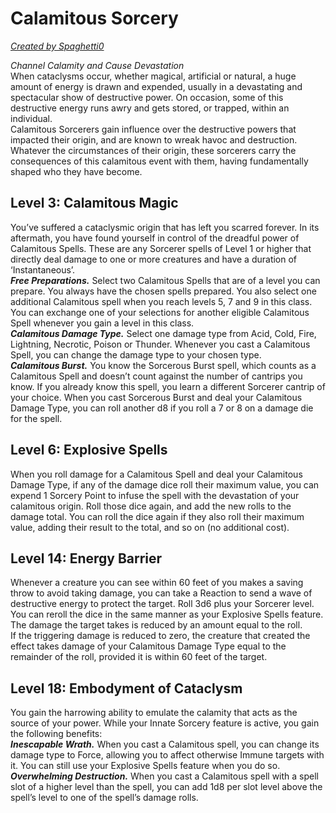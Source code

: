 # Calamitous Sorcery
[*Created by Spaghetti0*](https://bio.site/spaghetti0)

*Channel Calamity and Cause Devastation*  
When cataclysms occur, whether magical, artificial or natural, a huge amount of energy is drawn and expended, usually in a devastating and spectacular show of destructive power. On occasion, some of this destructive energy runs awry and gets stored, or trapped, within an individual.  
Calamitous Sorcerers gain influence over the destructive powers that impacted their origin, and are known to wreak havoc and destruction. Whatever the circumstances of their origin, these sorcerers carry the consequences of this calamitous event with them, having fundamentally shaped who they have become.

## Level 3: Calamitous Magic
You’ve suffered a cataclysmic origin that has left you scarred forever. In its aftermath, you have found yourself in control of the dreadful power of Calamitous Spells. These are any Sorcerer spells of Level 1 or higher that directly deal damage to one or more creatures and have a duration of ‘Instantaneous’.  
***Free Preparations.*** Select two Calamitous Spells that are of a level you can prepare. You always have the chosen spells prepared. You also select one additional Calamitous spell when you reach levels 5, 7 and 9 in this class. You can exchange one of your selections for another eligible Calamitous Spell whenever you gain a level in this class.  
***Calamitous Damage Type.*** Select one damage type from Acid, Cold, Fire, Lightning, Necrotic, Poison or Thunder. Whenever you cast a Calamitous Spell, you can change the damage type to your chosen type.  
***Calamitous Burst.*** You know the Sorcerous Burst spell, which counts as a Calamitous Spell and doesn’t count against the number of cantrips you know. If you already know this spell, you learn a different Sorcerer cantrip of your choice. When you cast Sorcerous Burst and deal your Calamitous Damage Type, you can roll another d8 if you roll a 7 or 8 on a damage die for the spell.

## Level 6: Explosive Spells
When you roll damage for a Calamitous Spell and deal your Calamitous Damage Type, if any of the damage dice roll their maximum value, you can expend 1 Sorcery Point to infuse the spell with the devastation of your calamitous origin. Roll those dice again, and add the new rolls to the damage total. You can roll the dice again if they also roll their maximum value, adding their result to the total, and so on (no additional cost).

## Level 14: Energy Barrier
Whenever a creature you can see within 60 feet of you makes a saving throw to avoid taking damage, you can take a Reaction to send a wave of destructive energy to protect the target. Roll 3d6 plus your Sorcerer level. You can reroll the dice in the same manner as your Explosive Spells feature. The damage the target takes is reduced by an amount equal to the roll.  
If the triggering damage is reduced to zero, the creature that created the effect takes damage of your Calamitous Damage Type equal to the remainder of the roll, provided it is within 60 feet of the target.

## Level 18: Embodyment of Cataclysm
You gain the harrowing ability to emulate the calamity that acts as the source of your power. While your Innate Sorcery feature is active, you gain the following benefits:  
***Inescapable Wrath.*** When you cast a Calamitous spell, you can change its damage type to Force, allowing you to affect otherwise Immune targets with it. You can still use your Explosive Spells feature when you do so.  
***Overwhelming Destruction.*** When you cast a Calamitous spell with a spell slot of a higher level than the spell, you can add 1d8 per slot level above the spell’s level to one of the spell’s damage rolls.